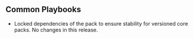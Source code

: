 ## Common Playbooks

- Locked dependencies of the pack to ensure stability for versioned core packs. No changes in this release.
